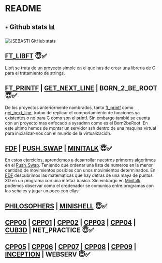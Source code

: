 # README

## ▪️ Github stats 📊

![JSEBASTI GitHub stats](https://github-readme-stats.vercel.app/api?username=jsesbasti&show_icons=true&theme=github_dark)

## [FT_LIBFT](https://github.com/jsesbasti/libft) 😇✅
[Libft](https://github.com/jsesbasti/libft) se trata de un proyecto simple en el que has de crear una libreria de C para el tratamiento de strings.

## [FT_PRINTF](https://github.com/jsesbasti/ft_printf) | [GET_NEXT_LINE](https://github.com/jsesbasti/get_next_line) | BORN_2_BE_ROOT 😇✅
De los proyectos anteriormente nombrados, tanto [ft_printf](https://github.com/jsesbasti/ft_printf) como [get_next_line](https://github.com/jsesbasti/get_next_line), tratan de replicar el comportamiento de funciones ya existentes o no para C como son el printf. Sin embargo tambié se cuenta con un proyecto mas enfocado a sysadmn como es el Born2beRoot. En este ultimo hemos de montar un servidor ssh dentro de una maquina virtual para inicializar-nos con el mundo de la virtualización.

## [FDF](https://github.com/jsesbasti/FDF) | [PUSH_SWAP](https://github.com/jsesbasti/push_swap) | [MINITALK](https://github.com/jsesbasti/Minitalk) 😇✅
En estos ejercicios, aprendemos a desarrollar nuestros primeros algoritmos en el [Push_Swap](https://github.com/jsesbasti/push_swap). Teniendo que ordenar una lista de numeros en la menor cantidad de movimientos posibles con unos movimientos determinados.
En [FDF](https://github.com/jsesbasti/FDF) descubrimos las matematicas que hay detras de una maya de puntos 3D en un programa con una intefaz basica.
Sin embargo en [Minitalk](https://github.com/jsesbasti/Minitalk) podemos observar como el oredenador se comunica entre programas con las señales y jugar un poco con ellas.

## [PHILOSOPHERS](https://github.com/jsesbasti/Philosophers) | [MINISHELL](https://github.com/jsesbasti/42_minishell) 😇✅

## [CPP00](https://github.com/jsesbasti/CPP42/tree/master/cpp00) | [CPP01](https://github.com/jsesbasti/CPP42/tree/master/cpp01) | [CPP02](https://github.com/jsesbasti/CPP42/tree/master/cpp02) | [CPP03](https://github.com/jsesbasti/CPP42/tree/master/cpp03) | [CPP04](https://github.com/jsesbasti/CPP42/tree/master/cpp04) | [CUB3D](https://github.com/puyma/cub3D) | NET_PRACTICE 😇✅

## [CPP05](https://github.com/jsesbasti/CPP42/tree/master/cpp05) | [CPP06](https://github.com/jsesbasti/CPP42/tree/master/cpp06) | [CPP07](https://github.com/jsesbasti/CPP42/tree/master/cpp07) | [CPP08](https://github.com/jsesbasti/CPP42/tree/master/cpp08) | [CPP09](https://github.com/jsesbasti/CPP42/tree/master/cpp09) | [INCEPTION](https://github.com/jsesbasti/Inception) | WEBSERV 😇✅
